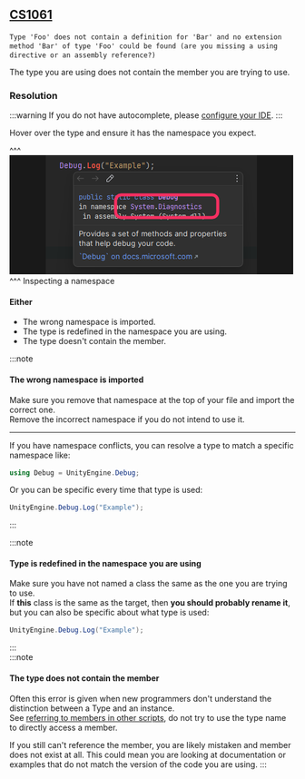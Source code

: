 ## [CS1061](https://docs.microsoft.com/en-us/dotnet/csharp/language-reference/compiler-messages/cs1061)

```
Type 'Foo' does not contain a definition for 'Bar' and no extension method 'Bar' of type 'Foo' could be found (are you missing a using directive or an assembly reference?)
```

The type you are using does not contain the member you are trying to use.  

### Resolution
:::warning
If you do not have autocomplete, please [configure your IDE](../../IDE%20Configuration.md).
:::

Hover over the type and ensure it has the namespace you expect. 

^^^
![Inspecting namespaces by hovering](inspecting-namespaces.png)
^^^ Inspecting a namespace

#### Either
- The wrong namespace is imported.
- The type is redefined in the namespace you are using.
- The type doesn't contain the member.

:::note  
#### The wrong namespace is imported
Make sure you remove that namespace at the top of your file and import the correct one.  
Remove the incorrect namespace if you do not intend to use it.

---
If you have namespace conflicts, you can resolve a type to match a specific namespace like:   

```csharp
using Debug = UnityEngine.Debug;
```
Or you can be specific every time that type is used:
```csharp
UnityEngine.Debug.Log("Example");
```

:::  

:::note  
#### Type is redefined in the namespace you are using
Make sure you have not named a class the same as the one you are trying to use.  
If **this** class is the same as the target, then **you should probably rename it**, but you can also be specific about what type is used:  
```csharp
UnityEngine.Debug.Log("Example");
```

:::  
:::note  
#### The type does not contain the member
Often this error is given when new programmers don't understand the distinction between a Type and an instance.  
See [referring to members in other scripts](../../References.md), do not try to use the type name to directly access a member.  

If you still can't reference the member, you are likely mistaken and member does not exist at all. This could mean you are looking at documentation or examples that do not match the version of the code you are using.
:::  
